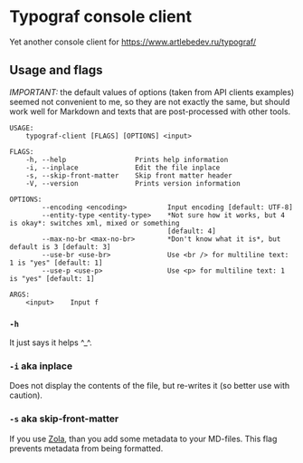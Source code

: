 # Typograf console client

Yet another console client for https://www.artlebedev.ru/typograf/

## Usage and flags

*IMPORTANT:* the default values of options (taken from API clients examples) seemed not convenient to me,
so they are not exactly the same, but should work well for Markdown and texts that are post-processed with other tools.

```
USAGE:
    typograf-client [FLAGS] [OPTIONS] <input>

FLAGS:
    -h, --help                 Prints help information
    -i, --inplace              Edit the file inplace
    -s, --skip-front-matter    Skip front matter header
    -V, --version              Prints version information

OPTIONS:
        --encoding <encoding>          Input encoding [default: UTF-8]
        --entity-type <entity-type>    *Not sure how it works, but 4 is okay*: switches xml, mixed or something
                                       [default: 4]
        --max-no-br <max-no-br>        *Don't know what it is*, but default is 3 [default: 3]
        --use-br <use-br>              Use <br /> for multiline text: 1 is "yes" [default: 1]
        --use-p <use-p>                Use <p> for multiline text: 1 is "yes" [default: 1]

ARGS:
    <input>    Input f
```

### `-h`

It just says it helps ^_^.

### `-i` aka inplace

Does not display the contents of the file, but re-writes it (so better use with caution).

### `-s` aka skip-front-matter

If you use [Zola](https://www.getzola.org/), than you add some metadata to your MD-files.
This flag prevents metadata from being formatted.
